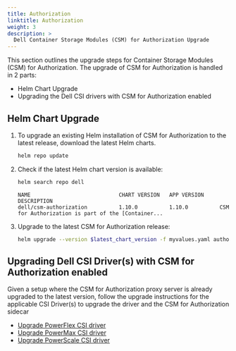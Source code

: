 ```yaml
---
title: Authorization
linktitle: Authorization 
weight: 3
description: >
  Dell Container Storage Modules (CSM) for Authorization Upgrade
---
```


This section outlines the upgrade steps for Container Storage Modules (CSM) for Authorization.  The upgrade of CSM for Authorization is handled in 2 parts:
- Helm Chart Upgrade
- Upgrading the Dell CSI drivers with CSM for Authorization enabled

## Helm Chart Upgrade

1. To upgrade an existing Helm installation of CSM for Authorization to the latest release, download the latest Helm charts.
    ```bash
    helm repo update
    ```

2. Check if the latest Helm chart version is available:
    ```bash
    helm search repo dell
    ```

    ```
    NAME                            CHART VERSION   APP VERSION     DESCRIPTION
    dell/csm-authorization          1.10.0          1.10.0          CSM for Authorization is part of the [Container...
    ```

3. Upgrade to the latest CSM for Authorization release:
    ```bash
    helm upgrade --version $latest_chart_version -f myvalues.yaml authorization dell/csm-authorization -n authorization
    ```

## Upgrading Dell CSI Driver(s) with CSM for Authorization enabled

Given a setup where the CSM for Authorization proxy server is already upgraded to the latest version, follow the upgrade instructions for the applicable CSI Driver(s) to upgrade the driver and the CSM for Authorization sidecar

- [Upgrade PowerFlex CSI driver](../../../drivers/upgrade/powerflex/)
- [Upgrade PowerMax CSI driver](../../../drivers/upgrade/powermax/)
- [Upgrade PowerScale CSI driver](../../../drivers/upgrade/isilon/)
